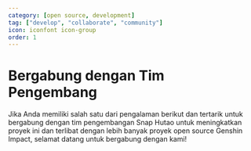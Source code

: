 ```yaml
---
category: [open source, development]
tag: ["develop", "collaborate", "community"]
icon: iconfont icon-group
order: 1
---
```


# Bergabung dengan Tim Pengembang

Jika Anda memiliki salah satu dari pengalaman berikut dan tertarik untuk bergabung dengan tim pengembangan Snap Hutao untuk meningkatkan proyek ini dan terlibat dengan lebih banyak proyek open source Genshin Impact, selamat datang untuk bergabung dengan kami!

<VPBanner
title="Pengembangan C# .NET"
content="Pengembangan server dan klien desktop"
logo="/images/202312/C_sharp.svg"
:actions='[
{
text: "Bergabung",
link:"http://qm.qq.com/cgi-bin/qm/qr?_wv=1027&k=H9MPsV7oddNQQGyaK0_7Jnbg5S3alZm9&authKey=1ODJkUXcb4eEgj6cmf450Ms4wQ41c3MLkSXdKG9LTfPh7zfc6nNDUlOr3miHr5tq&noverify=0&group_code=198489038",
},
{
text: "Snap Hutao",
link: "https://github.com/DGP-Studio/Snap.Hutao",
type: "default",
},
{
text: "Snap Hutao Server",
link: "https://github.com/DGP-Studio/Snap.Hutao.Server",
type: "default",
},
]'
/>

<VPBanner
title="Pengembangan Front-end Web"
content="Situs web database Spiral Abyss dari Hutao API<br>Stack: Vue.js, TypeScript"
logo="/images/202312/Vue.js.svg"
:actions='[
{
text: "Bergabung",
link:"http://qm.qq.com/cgi-bin/qm/qr?_wv=1027&k=H9MPsV7oddNQQGyaK0_7Jnbg5S3alZm9&authKey=1ODJkUXcb4eEgj6cmf450Ms4wQ41c3MLkSXdKG9LTfPh7zfc6nNDUlOr3miHr5tq&noverify=0&group_code=198489038",
},
{
text: "Hutao API Web",
link: "https://github.com/DGP-Studio/Hutao.API.Web",
type: "default",
},
]'
/>

<VPBanner
title="Pemeliharaan Dokumen"
content="Mengelola dokumen Snap Hutao<br>Persyaratan: familiar dengan sintaks Markdown dan konsep dasar pengembangan perangkat lunak"
logo="/images/202312/documents.svg"
:actions='[
{
text: "Bergabung",
link:"http://qm.qq.com/cgi-bin/qm/qr?_wv=1027&k=H9MPsV7oddNQQGyaK0_7Jnbg5S3alZm9&authKey=1ODJkUXcb4eEgj6cmf450Ms4wQ41c3MLkSXdKG9LTfPh7zfc6nNDUlOr3miHr5tq&noverify=0&group_code=198489038",
},
{
text: "Dokumen Snap Hutao",
link: "https://github.com/DGP-Studio/Snap.Hutao.Docs",
type: "default",
},
]'
/>

<VPBanner
title="Pengeditan Video"
content="Pembuatan video promosi dan tutorial Snap Hutao"
logo="/images/202312/video-editing.svg"
:actions='[
{
text: "Bergabung",
link:"http://qm.qq.com/cgi-bin/qm/qr?_wv=1027&k=H9MPsV7oddNQQGyaK0_7Jnbg5S3alZm9&authKey=1ODJkUXcb4eEgj6cmf450Ms4wQ41c3MLkSXdKG9LTfPh7zfc6nNDUlOr3miHr5tq&noverify=0&group_code=198489038",
},
]'
/>
